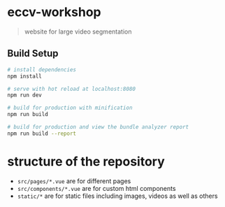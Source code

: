 # eccv-workshop

> website for large video segmentation

## Build Setup

``` bash
# install dependencies
npm install

# serve with hot reload at localhost:8080
npm run dev

# build for production with minification
npm run build

# build for production and view the bundle analyzer report
npm run build --report
```

# structure of the repository

+ `src/pages/*.vue` are for different pages
+ `src/components/*.vue` are for custom html components
+ `static/*` are for static files including images, videos as well as
    others

